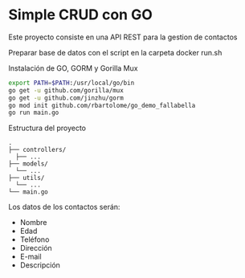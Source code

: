 # Simple CRUD con GO
Este proyecto consiste en una API REST para la gestion de contactos

Preparar base de datos con el script en la carpeta docker run.sh

Instalación de GO, GORM y Gorilla Mux

```bash
export PATH=$PATH:/usr/local/go/bin
go get -u github.com/gorilla/mux
go get -u github.com/jinzhu/gorm
go mod init github.com/rbartolome/go_demo_fallabella
go run main.go
```
Estructura del proyecto
```
.
├── controllers/
  ├── ...
├── models/
  └── ...
├── utils/
  └── ...
└── main.go
```
Los datos de los contactos serán:
* Nombre
* Edad
* Teléfono
* Dirección
* E-mail
* Descripción